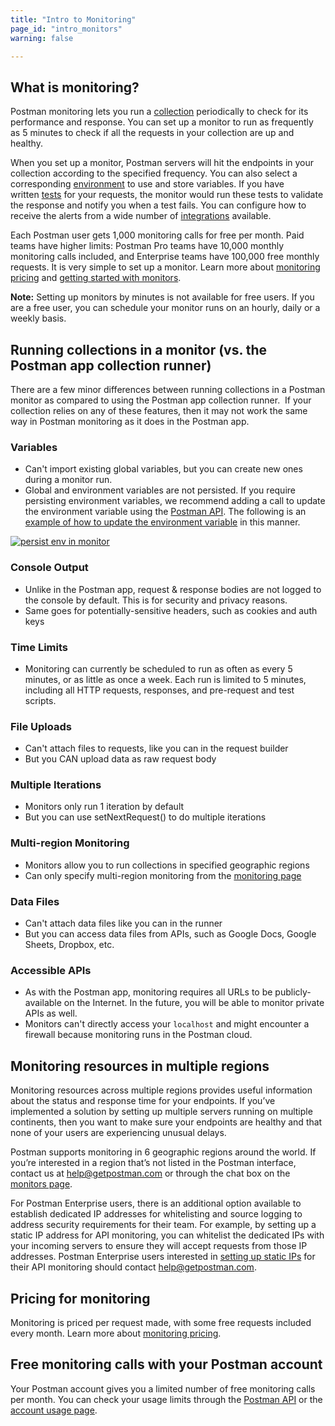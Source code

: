```yaml
---
title: "Intro to Monitoring"
page_id: "intro_monitors"
warning: false

---
```


## What is monitoring?

Postman monitoring lets you run a [collection](/docs/postman/collections/creating_collections/) periodically to check for its performance and response. You can set up a monitor to run as frequently as 5 minutes to check if all the requests in your collection are up and healthy.

When you set up a monitor, Postman servers will hit the endpoints in your collection according to the specified frequency. You can also select a corresponding [environment](/docs/postman/environments_and_globals/manage_environments/) to use and store variables. If you have written [tests](/docs/postman/scripts/test_scripts/) for your requests, the monitor would run these tests to validate the response and notify you when a test fails. You can configure how to receive the alerts from a wide number of [integrations](/docs/postman_pro/integrations/intro_integrations/) available.

Each Postman user gets 1,000 monitoring calls for free per month. Paid teams have higher limits: Postman Pro teams have 10,000 monthly monitoring calls included, and Enterprise teams have 100,000 free monthly requests. It is very simple to set up a monitor. Learn more about [monitoring pricing](/docs/postman/monitors/pricing_monitors/) and [getting started with monitors](/docs/postman/monitors/setting_up_monitor/).

**Note:** Setting up monitors by minutes is not available for free users. If you are a free user, you can schedule your monitor runs on an hourly, daily or a weekly basis.

## Running collections in a monitor (vs. the Postman app collection runner)

There are a few minor differences between running collections in a Postman monitor as compared to using the Postman app collection runner.  If your collection relies on any of these features, then it may not work the same way in Postman monitoring as it does in the Postman app.

### Variables

* Can't import existing global variables, but you can create new ones during a monitor run.
* Global and environment variables are not persisted. If you require persisting environment variables, we recommend adding a call to update the environment variable using the [Postman API](/docs/postman/postman_api/intro_api/). The following is an [example of how to update the environment variable](https://documenter.getpostman.com/view/218543/lunch-picker/6fWy4Ao#fe7e2416-4af9-fffc-02af-b8fc2c58a181) in this manner.

[![persist env in monitor](https://s3.amazonaws.com/postman-static-getpostman-com/postman-docs/monitorPersistEnv.png)](https://s3.amazonaws.com/postman-static-getpostman-com/postman-docs/monitorPersistEnv.png)

### Console Output

* Unlike in the Postman app, request & response bodies are not logged to the console by default. This is for security and privacy reasons.
* Same goes for potentially-sensitive headers, such as cookies and auth keys

### Time Limits

* Monitoring can currently be scheduled to run as often as every 5 minutes, or as little as once a week. Each run is limited to 5 minutes, including all HTTP requests, responses, and pre-request and test scripts.

### File Uploads

* Can't attach files to requests, like you can in the request builder
* But you CAN upload data as raw request body

### Multiple Iterations

* Monitors only run 1 iteration by default
* But you can use setNextRequest() to do multiple iterations

### Multi-region Monitoring

* Monitors allow you to run collections in specified geographic regions
* Can only specify multi-region monitoring from the [monitoring page](https://monitor.getpostman.com)

### Data Files

* Can't attach data files like you can in the runner
* But you can access data files from APIs, such as Google Docs, Google Sheets, Dropbox, etc.

### Accessible APIs

* As with the Postman app, monitoring requires all URLs to be publicly-available on the Internet. In the future, you will be able to monitor private APIs as well.
* Monitors can't directly access your `localhost` and might encounter a firewall because monitoring runs in the Postman cloud.

## Monitoring resources in multiple regions

Monitoring resources across multiple regions provides useful information about the status and response time for your endpoints. If you’ve implemented a solution by setting up multiple servers running on multiple continents, then you want to make sure your endpoints are healthy and that none of your users are experiencing unusual delays.

Postman supports monitoring in 6 geographic regions around the world. If you’re interested in a region that’s not listed in the Postman interface, contact us at [help@getpostman.com](mailto:help@getpostman.com) or through the chat box on the [monitors page](https://monitor.getpostman.com).

For Postman Enterprise users, there is an additional option available to establish dedicated IP addresses for whitelisting and source logging to address security requirements for their team. For example, by setting up a static IP address for API monitoring, you can whitelist the dedicated IPs with your incoming servers to ensure they will accept requests from those IP addresses. Postman Enterprise users interested in [setting up static IPs](/docs/postman_enterprise/using_static_IPs_to_monitor/) for their API monitoring should contact [help@getpostman.com](mailto:help@getpostman.com).

## Pricing for monitoring

Monitoring is priced per request made, with some free requests included every month. Learn more about [monitoring pricing](/docs/postman/monitors/pricing_monitors/).

## Free monitoring calls with your Postman account

Your Postman account gives you a limited number of free monitoring calls per month. You can check your usage limits through the [Postman API](https://docs.api.getpostman.com) or the [account usage page](https://go.pstmn.io/postman-account-limits).